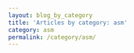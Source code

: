 ```yaml
---
layout: blog_by_category
title: 'Articles by category: asm'
category: asm
permalink: /category/asm/
---
```

